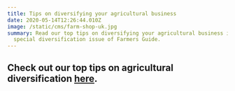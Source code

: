 ```yaml
---
title: Tips on diversifying your agricultural business
date: 2020-05-14T12:26:44.010Z
image: /static/cms/farm-shop-uk.jpg
summary: Read our top tips on diversifying your agricultural business in the
  special diversification issue of Farmers Guide.
---
```

## Check out our top tips on agricultural diversification **[here](https://www.farmersguide.co.uk/2020/05/top-tips-for-diversifying-your-business/).**